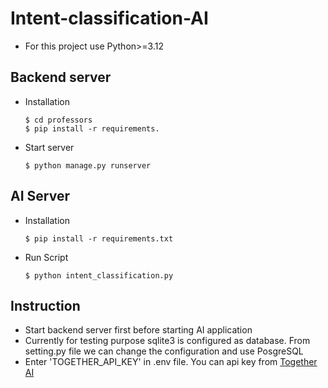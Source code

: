 # Intent-classification-AI
- For this project use Python>=3.12

## Backend server
- Installation
    ```
    $ cd professors
    $ pip install -r requirements.
    ```
- Start server
    ```
  $ python manage.py runserver
    ```

## AI Server
- Installation
    ```
    $ pip install -r requirements.txt
    ```
- Run Script
    ```
    $ python intent_classification.py
    ```

## Instruction
-  Start backend server first before starting AI application
-  Currently for testing purpose sqlite3 is configured as database. From setting.py file we can change the configuration and use PosgreSQL
-  Enter 'TOGETHER_API_KEY' in .env file. You can api key from [Together AI](https://docs.together.ai/reference/chat-completions)
